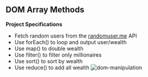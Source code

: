 ## DOM Array Methods
**Project Specifications**
<br/>
- Fetch random users from the [randomuser.me](https://randomuser.me) API
- Use forEach() to loop and output user/wealth
- Use map() to double wealth
- Use filter() to filter only millionaires
- Use sort() to sort by wealth
- Use reduce() to add all wealth
![dom-manipulation](https://i.postimg.cc/9FG3RTrD/dom-manipulation.png)

